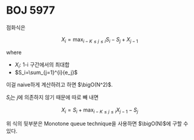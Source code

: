 # BOJ 5977

점화식은

$$
X_i = \max_{ i-K \le j \le i }{ S_i - S_{j} + X_{j-1} }
$$

where 

* $X_i$: 1-i 구간에서의 최대합
* $S_i=\sum_{j=1}^{i}{e_j}$

이걸 naive하게 계산하려고 하면 $\bigO(N^2)$.

$S_i$는 $j$에 의존하지 않기 때문에 따로 빼 내면

$$
X_i = S_i + \max_{ i-K \le j \le i }{ X_{j-1} - S_{j} }
$$

위 식의 뒷부분은 Monotone queue technique을 사용하면 $\bigO(N)$에 구할 수 있다.
